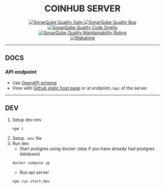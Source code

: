 <h1 align=center>
  COINHUB SERVER
</h1>

<div align=center>
  <a href="https://sonarcloud.io/summary/new_code?id=coinhub-uit_server">
    <img alt="SonarQube Quality Gate" src="https://sonarcloud.io/api/project_badges/measure?project=coinhub-uit_server&metric=alert_status"/>
  </a>
  <a href="https://sonarcloud.io/summary/new_code?id=coinhub-uit_server">
    <img alt="SonarQube Quality Bug" src="https://sonarcloud.io/api/project_badges/measure?project=coinhub-uit_server&metric=bugs"/>
  </a>
  <a href="https://sonarcloud.io/summary/new_code?id=coinhub-uit_server">
    <img alt="SonarQube Quality Code Smells" src="https://sonarcloud.io/api/project_badges/measure?project=coinhub-uit_server&metric=code_smells"/>
  </a>
  <a href="https://sonarcloud.io/summary/new_code?id=coinhub-uit_server">
    <img alt="SonarQube Quality Maintainability Rating" src="https://sonarcloud.io/api/project_badges/measure?project=coinhub-uit_server&metric=sqale_rating"/>
  </a>
  <br />
  <a href="https://wakatime.com/badge/github/coinhub-uit/server">
    <img alt="Wakatime" src="https://wakatime.com/badge/github/coinhub-uit/server.svg"/>
  </a>
</div>

---

## DOCS

### API endpoint

- Use [OpenAPI schema](./web/swagger/swagger.json)
- View with [Github static host page](https://coinhub-uit.github.io/server/swagger/) or at endpoint `/api` of the server

---

## DEV

1. Setup dev env
   ```sh
   npm i
   ```
2. Setup `.env` file
3. Run dev
   - Start postgres using docker (skip if you have already had postgres database)
   ```sh
   docker compose up
   ```
   - Run api server
   ```sh
   npm run start:dev
   ```
